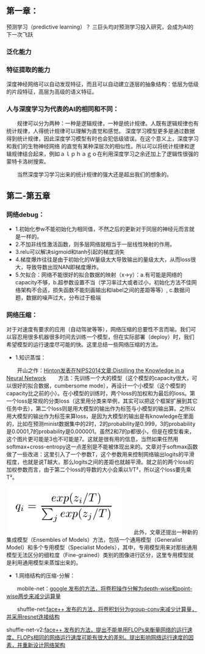  ## 第一章：
 预测学习（predictive learning）？ 三巨头均对预测学习投入研究，会成为AI的下一次飞跃
### 泛化能力
### 特征提取的能力
深度神经网络可以自动发现特征，而且可以自动建立逐层的抽象结构：低层为低级的片段特征，高层为高级的语义特征。
### 人与深度学习为代表的AI的相同和不同：
　　规律可以分为两种：一种是逻辑规律，一种是统计规律。人既有逻辑规律也有统计规律，人得统计规律可以理解为直觉和感觉。
深度学习模型更多是通过数据得到统计规律，因此深度学习模型有时也会犯低级错误。在这个意义上，深度学习和我们的生物神经网络
的直觉有某种深层次的相似性。所以可以将统计规律和逻辑规律结合起来，例如ａｌｐｈａｇｏ在利用深度学习之余还加上了逻辑性很强的
蒙特卡洛树搜索。

　　当然深度学习学习出来的统计规律的强大还是超出我们的想象的。
## 第二-第五章
### 网络debug：
- 1.初始化参w不能初始化为相同值，不然之后的更新对于同层的神经元而言就是一样的。
- 2.不加非线性激活函数，则多层网络就相当于一层线性映射的作用。
- 3.relu可以解决sigmoid和tanh引起的梯度消失
- 4.梯度爆炸往往是由于初始化的W量级太大导致输出的量级太大，从而loss很大，导致导数出现NAN即梯度爆炸。
- 5.欠拟合：网络不能很好的拟合数据的映射（x->y）：a.有可能是网络的capacity不够，b.超参数设置不当（学习率过大或者过小，初始化方法不佳网络架构不合适，损失函数不能刻画输出和label之间的差距等等）, c.数据问题，数据的噪声过大，分布过于极端

### 网络压缩：
对于对速度有要求的应用（自动驾驶等等），网络压缩的总要性不言而喻。我们可以容忍用很多机器很多时间去训练一个模型，但在实际部署（deploy）时，我们希望模型的运行速度尽可能的快。这里总结一些网络压缩的方法。

- 1.知识蒸馏：

　　开山之作：[Hinton发表在NIPS2014文章:Distilling the Knowledge in a Neural Network](https://github.com/yujack333/study_things/blob/master/paper_and_note/1503.02Distilling%20the%20Knowledge%20in%20a%20Neural%20Network.pdf)
　　方法：先训练一个大的模型（这个模型的capacity很大，可以很好的拟合数据，cumbersome mode），再设计一个小模型（这个模型的capacity比之前的小）。在小模型的训练时，两个loss的加权和为最后的loss。第一个loss是常规的分类loss（这里用分类来举例，其实可以把这个框架扩展到其它任务中去），第二个loss则是用大模型的输出作为标签与小模型的输出算。之所以用大模型的输出作为标签来算loss，是因为大模型的输出是有knowledge在里面的，比如在预测minist数据集中的2时，2的probability是0.999，3的probability是0.0001,7的probability是0.000001。虽然2和7的p都很小，但是在模型看来，这个图片更可能是3也不可能是7。这就是很有用的信息，当然如果任然用softmax+cross-entropy这一点差别是不能被体现出来的。文章对于softmax函数做了一些改进：这里引入了一个参数T，这个参数用来控制网络输出logits的平滑程度，也就是说T越大，那么logits之间的差距也就越平滑。就之前的两个loss的加权参数而言，由于第二个loss的导数的大小会乘以1/T²，所以这个loss要先乘T²。
  
  ![](/pic/distilling_1.png)
　　此外，文章还提出一种新的集成模型（Ensembles of Models）方法，包括一个通用模型（Generalist Model）和多个专用模型（Specialist Models），其中，专用模型用来对那些通用模型无法区分的细粒度（Fine-grained）类别的图像进行区分，这里专用模型就是利用通用模型来蒸馏出来的。

- 1.网络结构的压缩-分解：

　　mobile-net：[google 发布的方法，将卷积操作分解为depth-wise和point-wise两步来减少运算量](https://github.com/yujack333/study_things/blob/master/paper_and_note/MobileNets_note.md)
  
　　shuffle-net:[face++ 发布的方法，将卷积划分为group-conv来减少计算量，并采用resnet连接结构](https://www.cnblogs.com/heguanyou/p/8087422.html)
  
   shuffle-net-v2:[face++ 发布的方法，提出不能单用FLOPs来衡量网络的运行速度。FLOPs相同的网络运行速度可能有很大的差别。提出影响网络运行速度的因素，并重新设计网络架构](https://blog.csdn.net/u014380165/article/details/81322175)

   
